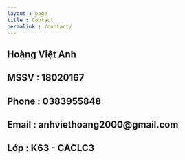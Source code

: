 ```yaml
---
layout : page
title : Contact
permalink : /contact/
---
```

<h2>Hoàng Việt Anh</h2>
<h2>MSSV : 18020167</h2>
<h2>Phone : 0383955848</h2>
<h2>Email : anhviethoang2000@gmail.com</h2>
<h2>Lớp : K63 - CACLC3</h2>
